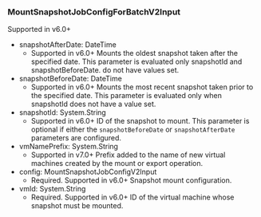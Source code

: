### MountSnapshotJobConfigForBatchV2Input
Supported in v6.0+

- snapshotAfterDate: DateTime
  - Supported in v6.0+
      Mounts the oldest snapshot taken after the specified date. This parameter is evaluated only snapshotId and snapshotBeforeDate. do not have values set.
- snapshotBeforeDate: DateTime
  - Supported in v6.0+
      Mounts the most recent snapshot taken prior to the specified date. This parameter is evaluated only when snapshotId does not have a value set.
- snapshotId: System.String
  - Supported in v6.0+
      ID of the snapshot to mount. This parameter is optional if either the `snapshotBeforeDate` or `snapshotAfterDate` parameters are configured.
- vmNamePrefix: System.String
  - Supported in v7.0+
      Prefix added to the name of new virtual machines created by the mount or export operation.
- config: MountSnapshotJobConfigV2Input
  - Required. Supported in v6.0+
      Snapshot mount configuration.
- vmId: System.String
  - Required. Supported in v6.0+
      ID of the virtual machine whose snapshot must be mounted.
